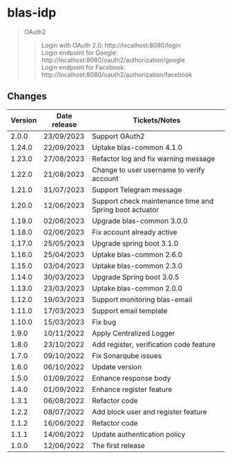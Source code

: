 # blas-idp

> OAuth2
>> Login with OAuth 2.0: http://localhost:8080/login <br/>
> > Login endpoint for Google: http://localhost:8080/oauth2/authorization/google <br/>
> > Login endpoint for Facebook: http://localhost:8080/oauth2/authorization/facebook

## Changes

| Version | Date release | Tickets/Notes                                           |
|---------|--------------|---------------------------------------------------------|
| 2.0.0   | 23/09/2023   | Support OAuth2                                          |
| 1.24.0  | 22/09/2023   | Uptake blas-common 4.1.0                                |
| 1.23.0  | 27/08/2023   | Refactor log and fix warning message                    |
| 1.22.0  | 21/08/2023   | Change to user username to verify account               |
| 1.21.0  | 31/07/2023   | Support Telegram message                                |
| 1.20.0  | 12/06/2023   | Support check maintenance time and Spring boot actuator |
| 1.19.0  | 02/06/2023   | Upgrade blas-common 3.0.0                               |
| 1.18.0  | 02/06/2023   | Fix account already active                              |
| 1.17.0  | 25/05/2023   | Upgrade spring boot 3.1.0                               |
| 1.16.0  | 25/04/2023   | Uptake blas-common 2.6.0                                |
| 1.15.0  | 03/04/2023   | Uptake blas-common 2.3.0                                |
| 1.14.0  | 30/03/2023   | Upgrade Spring boot 3.0.5                               |
| 1.13.0  | 23/03/2023   | Uptake blas-common 2.0.0                                |
| 1.12.0  | 19/03/2023   | Support monitoring blas-email                           |
| 1.11.0  | 17/03/2023   | Support email template                                  |
| 1.10.0  | 15/03/2023   | Fix bug                                                 |
| 1.9.0   | 10/11/2022   | Apply Centralized Logger                                |
| 1.8.0   | 23/10/2022   | Add register, verification code feature                 |
| 1.7.0   | 09/10/2022   | Fix Sonarqube issues                                    |
| 1.6.0   | 06/10/2022   | Update version                                          |
| 1.5.0   | 01/09/2022   | Enhance response body                                   |
| 1.4.0   | 01/09/2022   | Enhance register feature                                |
| 1.3.1   | 06/08/2022   | Refactor code                                           |
| 1.2.2   | 08/07/2022   | Add block user and register feature                     |
| 1.1.2   | 16/06/2022   | Refactor code                                           |
| 1.1.1   | 14/06/2022   | Update authentication policy                            |
| 1.0.0   | 12/06/2022   | The first release                                       |
